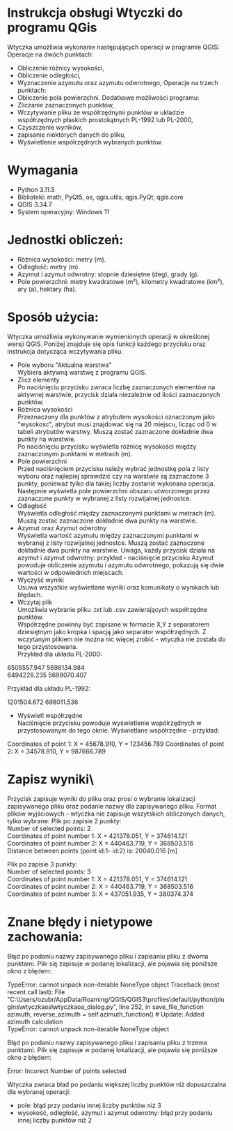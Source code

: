 # Instrukcja obsługi Wtyczki do programu QGis
Wtyczka umożliwia wykonanie następujących operacji w programie QGIS:\
Operacje na dwóch punktach:
- Obliczenie różnicy wysokości,
- Obliczenie odległości,
- Wyznaczenie azymutu oraz azymutu odwrotnego,
Operacje na trzech punktach:
- Obliczenie pola powierzchni.
Dodatkowe możliwości programu:
- Zliczanie zaznaczonych punktów,
- Wczytywanie pliku ze współrzędnymi punktów w układzie współrzędnych płaskich prostokątnych PL-1992 lub PL-2000,
- Czyszczenie wyników,
- zapisanie niektórych danych do pliku,
- Wyświetlenie współrzędnych wybranych punktów.

# Wymagania
- Python 3.11.5
- Biblioteki: math, PyQt5, os, qgis.utils, qgis.PyQt, qgis.core
- QGIS 3.34.7
- System operacyjny: Windows 11

# Jednostki obliczeń:
- Różnica wysokości: metry (m).
- Odległość: metry (m).
- Azymut i azymut odwrotny: stopnie dziesiętne (deg), grady (g).
- Pole powierzchni: metry kwadratowe (m²), kilometry kwadratowe (km²), ary (a), hektary (ha).

# Sposób użycia:
Wtyczka umożliwia wykonywanie wymienionych operacji w określonej wersji QGIS. Poniżej znajduje się opis funkcji każdego przycisku oraz instrukcja dotycząca wczytywania pliku.

- Pole wyboru "Aktualna warstwa"\
Wybiera aktywną warstwę z programu QGIS.
- Zlicz elementy\
Po naciśnięciu przycisku zwraca liczbę zaznaczonych elementów na aktywnej warstwie, przycisk działa niezależnie od ilości zaznaczonych punktów.
- Różnica wysokości\
Przeznaczony dla punktów z atrybutem wysokości oznaczonym jako "wysokosc", atrybut musi znajdować się na 20 miejscu, licząc od 0 w tabeli atrybutów warstwy. Muszą zostać zaznaczone dokładnie dwa punkty na warstwie. \
Po naciśnięciu przycisku wyświetla różnicę wysokości między zaznaczonymi punktami w metrach (m).
- Pole powierzchni\
Przed naciśnięciem przycisku należy wybrać jednostkę pola z listy wyboru oraz najlepiej sprawdzić czy na warstwie są zaznaczone 3 punkty, ponieważ tylko dla takiej liczby zostanie wykonana operacja.\
Następnie wyświetla pole powierzchni obszaru utworzonego przez zaznaczone punkty w wybranej z listy rozwijalnej jednostce.
- Odległość\
Wyświetla odległość między zaznaczonymi punktami w metrach (m). Muszą zostać zaznaczone dokładnie dwa punkty na warstwie.
- Azymut oraz Azymut odwrotny\
Wyświetla wartość azymutu między zaznaczonymi punktami w wybranej z listy rozwijalnej jednostce. Muszą zostać zaznaczone dokładnie dwa punkty na warstwie. Uwaga, każdy przycisk działa na azymut i azymut odwrotny: przykład - naciśnięcie przycisku Azymut powoduje obliczenie azymutu i azymutu odwrotnego, pokazują się dwie wartości w odpowiednich miejscach.
- Wyczyść wyniki\
Usuwa wszystkie wyświetlane wyniki oraz komunikaty o wynikach lub błędach. 
- Wczytaj plik\
Umożliwia wybranie pliku .txt lub .csv zawierających współrzędne punktów.\
Współrzędne powinny być zapisane w formacie X,Y z separatorem dziesiętnym jako kropka i spacją jako separator współrzędnych. Z wczytanym plikiem nie można nic więcej zrobić - wtyczka nie została do tego przystosowana. \
Przykład dla układu PL-2000:

6505557.947 5698134.984\
6494228.235 5698070.407

Przykład dla układu PL-1992:

1201504.672 698011.536
- Wyświetl współrzędne\
Naciśnięcie przycisku powoduje wyświetlenie wspólrzędnych w przystosowanym do tego oknie. Wyświetlane współrzędne - przykład:

Coordinates of point 1: X = 45678.910, Y = 123456.789
Coordinates of point 2: X = 34578.910, Y = 987666.789

# Zapisz wyniki\
Przycisk zapisuje wyniki do pliku oraz prosi o wybranie lokalizacji zapisywanego pliku oraz podanie nazwy dla zapisywanego pliku. Format plików wyjściowych - wtyczka nie zapisuje wszytskich obliczonych danych, tylko wybrane:
Plik po zapisie 2 punkty:\
Number of selected points: 2\
Coordinates of point number 1: X = 421378.051, Y = 374614.121\
Coordinates of point number 2: X = 440463.719, Y = 368503.516\
Distance between points (point id:1- id:2) is: 20040.016 [m]


Plik po zapisie 3 punkty:\
Number of selected points: 3\
Coordinates of point number 1: X = 421378.051, Y = 374614.121\
Coordinates of point number 2: X = 440463.719, Y = 368503.516\
Coordinates of point number 3: X = 437051.935, Y = 380374.374


# Znane błędy i nietypowe zachowania:

Błąd po podaniu nazwy zapisywanego pliku i zapisaniu pliku z dwoma punktami. Plik się zapisuje w podanej lokalizacji, ale pojawia się poniższe okno z błędem:

TypeError: cannot unpack non-iterable NoneType object
Traceback (most recent call last):
  File "C:\Users/ozubr/AppData/Roaming/QGIS/QGIS3\profiles\default/python/plugins\wtyczkaoa\wtyczkaoa_dialog.py", line 252, in save_file_function\
    azimuth, reverse_azimuth = self.azimuth_function()  # Update: Added azimuth calculation\
TypeError: cannot unpack non-iterable NoneType object 


Błąd po podaniu nazwy zapisywanego pliku i zapisaniu pliku z trzema punktami. Plik się zapisuje w podanej lokalizacji, ale pojawia się poniższe okno z błędem:

Error: Incorect Number of points selected

Wtyczka zwraca bład po podaniu większej liczby punktów niż dopuszczalna dla wybranej operacji:
- pole: błąd przy podaniu innej liczby punktów niż 3
- wysokość, odległość, azymut i azymut odwrotny: błąd przy podaniu innej liczby punktów niż 2










